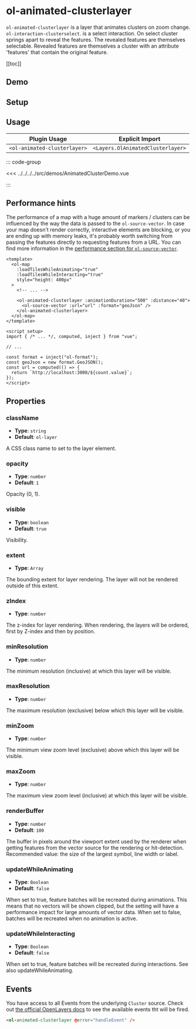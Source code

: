 # ol-animated-clusterlayer

`ol-animated-clusterlayer` is a layer that animates clusters on zoom change.
`ol-interaction-clusterselect`. is a select interaction.
On select cluster springs apart to reveal the features.
The revealed features are themselves selectable.
Revealed features are themselves a cluster with an attribute 'features' that contain the original feature.

[[toc]]

## Demo

<script setup>
import AnimatedClusterDemo from "@demos/AnimatedClusterDemo.vue"
</script>

<ClientOnly>
<AnimatedClusterDemo />
</ClientOnly>

## Setup

<!--@include: ../../layers.plugin.md-->

## Usage

| Plugin Usage                 |          Explicit Import          |
| ---------------------------- | :-------------------------------: |
| `<ol-animated-clusterlayer>` | `<Layers.OlAnimatedClusterlayer>` |

::: code-group

<<< ../../../../src/demos/AnimatedClusterDemo.vue

:::

## Performance hints

The performance of a map with a huge amount of markers / clusters can be influenced by the way the data is passed to the `ol-source-vector`.
In case your map doesn't render correctly, interactive elements are blocking, or you are ending up with memory leaks, it's probably worth switching from passing the features directly to requesting features from a URL.
You can find more information in the [performance section for `ol-source-vector`](../../sources/vector/#performance-hints).

```vue
<template>
  <ol-map
    :loadTilesWhileAnimating="true"
    :loadTilesWhileInteracting="true"
    style="height: 400px"
  >
    <!-- ... -->

    <ol-animated-clusterlayer :animationDuration="500" :distance="40">
      <ol-source-vector :url="url" :format="geoJson" />
    </ol-animated-clusterlayer>
  </ol-map>
</template>

<script setup>
import { /* ... */, computed, inject } from "vue";

// ...

const format = inject("ol-format");
const geoJson = new format.GeoJSON();
const url = computed(() => {
  return `http://localhost:3000/${count.value}`;
});
</script>
```

## Properties

### className

- **Type**: `string`
- **Default**: `ol-layer`

A CSS class name to set to the layer element.

### opacity

- **Type**: `number`
- **Default**: `1`

Opacity (0, 1).

### visible

- **Type**: `boolean`
- **Default**: `true`

Visibility.

### extent

- **Type**: `Array`

The bounding extent for layer rendering. The layer will not be rendered outside of this extent.

### zIndex

- **Type**: `number`

The z-index for layer rendering. When rendering, the layers will be ordered, first by Z-index and then by position.

### minResolution

- **Type**: `number`

The minimum resolution (inclusive) at which this layer will be visible.

### maxResolution

- **Type**: `number`

The maximum resolution (exclusive) below which this layer will be visible.

### minZoom

- **Type**: `number`

The minimum view zoom level (exclusive) above which this layer will be visible.

### maxZoom

- **Type**: `number`

The maximum view zoom level (inclusive) at which this layer will be visible.

### renderBuffer

- **Type**: `number`
- **Default**: `100`

The buffer in pixels around the viewport extent used by the renderer when getting features from the vector source for the rendering or hit-detection. Recommended value: the size of the largest symbol, line width or label.

### updateWhileAnimating

- **Type**: `Boolean`
- **Default**: `false`

When set to true, feature batches will be recreated during animations. This means that no vectors will be shown clipped, but the setting will have a performance impact for large amounts of vector data. When set to false, batches will be recreated when no animation is active.

### updateWhileInteracting

- **Type**: `Boolean`
- **Default**: `false`

When set to true, feature batches will be recreated during interactions. See also updateWhileAnimating.

## Events

You have access to all Events from the underlying `Cluster` source.
Check out [the official OpenLayers docs](https://openlayers.org/en/latest/apidoc/module-ol_source_Cluster-Cluster.html) to see the available events tht will be fired.

```html
<ol-animated-clusterlayer @error="handleEvent" />
```
